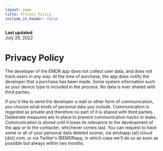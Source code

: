 ```yaml
---
layout: page
title: Privacy Policy
include_in_header: false
---
```


**Last updated**  
July 26, 2022

# Privacy Policy
The developer of the EMDR app does not collect user data, and does not track users in any way. At the time of purchase, the app does notify the developer that a purchase has been made. Some system information such as your device type is included in the process. No data is ever shared with third parties.

If you'd like to send the developer a mail or other form of communication, you choose what kinds of personal data you include. Communication is regarded as private and therefore no part of it is shared with third parties. Deliberate measures are in place to prevent communication hacks or leaks. Communication is stored until it loses its relevance to the development of the app or to the contacter, whichever comes last. You can request to have some or all of your personal data deleted sooner, via emdrapp [at] icloud [dot] com, or via Twitter's @EMDRapp, in which case we'll do so as soon as possible but always within two months.
